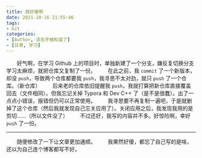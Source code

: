 ```yaml
---
title: 我好傻啊
date: 2021-10-16 21:55:46
tags:
- Git
categories:
- [Author, 该名字被和谐了]
- [日常, 学习]
---
```


&emsp;&emsp;好气啊，在学习 Github 上的项目时，单独新建了一个分支，嫌反复切换分支学习太麻烦，就把仓库又复制了一份。
&emsp;&emsp;在此之前，我 `commit` 了一个新版本，却没 `push`，导致两个仓库都要我 `push`，我寻思不太对劲，就只 `push` 了一个仓库。（新仓库）
&emsp;&emsp;后来老的仓库依旧提醒我 `push`，我就打算把新仓库直接覆盖回去（文件相同）。但我忘记关掉 Typora 和 Dev C++ 了（是不是很蠢）。出了一点点小错误，报错但仍可以正常使用。
&emsp;&emsp;我寻思要不再复制一遍吧，于是就删掉了这个仓库（然后我就发现自己忘关应用了）。关闭应用之后，我发现我用的是剪切……（所以文件没了）
&emsp;&emsp;不过还好，我写的内容并不多。好惊险啊，幸好 `push` 了一份。

---

&emsp;&emsp;随便修改了一下让文章更加通顺。
&emsp;&emsp;我果然好傻，都忘了自己写的是啥，还以为自己连个博客都写不好。